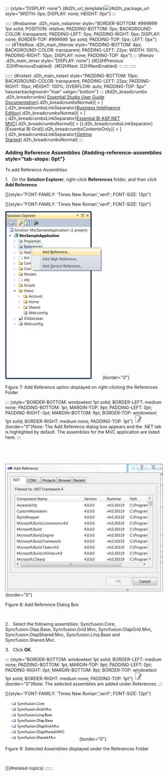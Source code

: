 ::: {style="DISPLAY: none"}
[](ms-xhelp:///?Id=d2h_url_template){#d2h_url_template}![](!package_url!){#d2h_package_url style="WIDTH: 0px; DISPLAY: none; HEIGHT: 0px"}
:::

::::: {#nsbanner .d2h_main_nsbanner style="BORDER-BOTTOM: #999999 1px solid; POSITION: relative; PADDING-BOTTOM: 0px; BACKGROUND-COLOR: transparent; PADDING-LEFT: 0px; PADDING-RIGHT: 0px; DISPLAY: none; BORDER-TOP: #999999 1px solid; PADDING-TOP: 0px; LEFT: 0px"}
:::: {#TitleRow .d2h_main_titlerow style="PADDING-BOTTOM: 4px; BACKGROUND-COLOR: transparent; PADDING-LEFT: 22px; WIDTH: 100%; PADDING-RIGHT: 10px; DISPLAY: none; PADDING-TOP: 4px"}
::: {#ienav .d2h_main_ienav style="DISPLAY: none"}
[](ms-xhelp:///?Id=8ba9d2bc-b57b-4d5f-ba35-37730bccec4e){#D2HPrevious .D2HPreviousEnabled}  [](ms-xhelp:///?Id=92953ce4-c3c7-465e-99db-2ce4fabe4353){#D2HNext .D2HNextEnabled}
:::
::::
:::::

:::::: {#nstext .d2h_main_nstext style="PADDING-BOTTOM: 10px; BACKGROUND-COLOR: transparent; PADDING-LEFT: 22px; PADDING-RIGHT: 10px; HEIGHT: 100%; OVERFLOW: auto; PADDING-TOP: 5px" hasuserbackground="true" valign="bottom"}
::: {#d2h_breadcrumbs .d2h_breadcrumbs}
[Essential Studio User Guide Documentation](ms-xhelp:///?Id=12457748-09e3-4d74-a240-8e049cedf030){.d2h_breadcrumbsNormal}[ \> ]{.d2h_breadcrumbsLinkSeparator}[Business Intelligence Edition](ms-xhelp:///?Id=fdf33dd8-62b2-47b9-ad7b-fc50e590bca5){.d2h_breadcrumbsNormal}[ \> ]{.d2h_breadcrumbsLinkSeparator}[Essential BI ASP.NET MVC](ms-xhelp:///?Id=32b055b8-3bdf-473c-bb73-f99a534ce79c){.d2h_breadcrumbsNormal}[ \> ]{.d2h_breadcrumbsLinkSeparator}[Essential BI Grid]{.d2h_breadcrumbsContentsOnly}[ \> ]{.d2h_breadcrumbsLinkSeparator}[Getting Started](ms-xhelp:///?Id=8ba9d2bc-b57b-4d5f-ba35-37730bccec4e){.d2h_breadcrumbsNormal}
:::

### Adding Reference Assemblies {#adding-reference-assemblies style="tab-stops: 0pt"}

To add Reference Assemblies:

1.   On the **Solution Explorer**, right-click **References** folder, and then click **Add Reference**.

[]{style="FONT-FAMILY: 'Times New Roman','serif'; FONT-SIZE: 12pt"} 

[]{style="FONT-FAMILY: 'Times New Roman','serif'; FONT-SIZE: 12pt"} 

![](ImagesExt/image52_12.jpg){border="0"}

Figure 7: Add Reference option displayed on right-clicking the References Folder

::: {style="BORDER-BOTTOM: windowtext 1pt solid; BORDER-LEFT: medium none; PADDING-BOTTOM: 1pt; MARGIN-TOP: 9pt; PADDING-LEFT: 0pt; PADDING-RIGHT: 0pt; MARGIN-BOTTOM: 9pt; BORDER-TOP: windowtext 1pt solid; BORDER-RIGHT: medium none; PADDING-TOP: 1pt"}
![](ImagesExt/image52_5.jpg){border="0"}Note: The Add Reference dialog box appears and the .NET tab is highlighted by default. The assemblies for the MVC application are listed here.
:::

 

 

![](ImagesExt/image52_13.jpg){border="0"}

Figure 8: Add Reference Dialog Box

 

2.   Select the following assemblies: Syncfusion.Core, Syncfusion.Olap.Base, Syncfusion.Grid.Mvc, Syncfusion.OlapGrid.Mvc, Syncfusion.OlapShared.Mvc, Syncfusion.Linq.Base and Syncfusion.Shared.Mvc.

3.   Click **OK**.

::: {style="BORDER-BOTTOM: windowtext 1pt solid; BORDER-LEFT: medium none; PADDING-BOTTOM: 1pt; MARGIN-TOP: 9pt; PADDING-LEFT: 0pt; PADDING-RIGHT: 0pt; MARGIN-BOTTOM: 9pt; BORDER-TOP: windowtext 1pt solid; BORDER-RIGHT: medium none; PADDING-TOP: 1pt"}
![](ImagesExt/image52_5.jpg){border="0"}Note: The selected assemblies are added under References.
:::

[]{style="FONT-FAMILY: 'Times New Roman','serif'; FONT-SIZE: 12pt"} 

![Description: C:\\Users\\Bharath M\\Desktop\\needed assemblies.PNG](ImagesExt/image52_14.png){border="0"}

Figure 9: Selected Assemblies displayed under the References Folder

 

[]{#related-topics}
::::::
